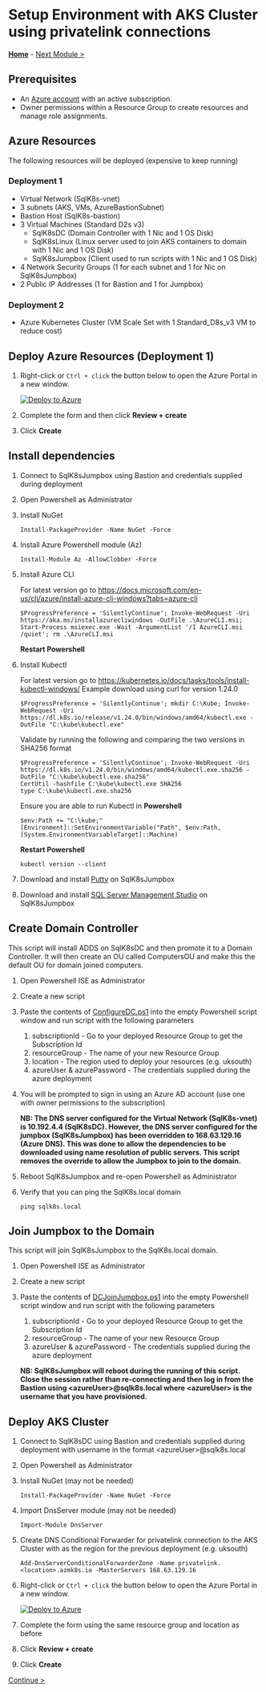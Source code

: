 # Setup Environment with AKS Cluster using privatelink connections

**[Home](../README.md)** - [Next Module >](../modules/kerberos.md)

## Prerequisites

* An [Azure account](https://azure.microsoft.com/free/) with an active subscription.
* Owner permissions within a Resource Group to create resources and manage role assignments.

## Azure Resources

The following resources will be deployed (expensive to keep running)

### Deployment 1

* Virtual Network (SqlK8s-vnet)
* 3 subnets (AKS, VMs, AzureBastionSubnet)
* Bastion Host (SqlK8s-bastion)
* 3 Virtual Machines (Standard D2s v3)
    * SqlK8sDC (Domain Controller with 1 Nic and 1 OS Disk)
    * SqlK8sLinux (Linux server used to join AKS containers to domain with 1 Nic and 1 OS Disk)
    * SqlK8sJumpbox (Client used to run scripts with 1 Nic and 1 OS Disk)
* 4 Network Security Groups (1 for each subnet and 1 for Nic on SqlK8sJumpbox)
* 2 Public IP Addresses (1 for Bastion and 1 for Jumpbox)

### Deployment 2

* Azure Kubernetes Cluster (VM Scale Set with 1 Standard_D8s_v3 VM to reduce cost)

## Deploy Azure Resources (Deployment 1)

1. Right-click or `Ctrl + click` the button below to open the Azure Portal in a new window.

    [![Deploy to Azure](https://aka.ms/deploytoazurebutton)](https://portal.azure.com/#create/Microsoft.Template/uri/https%3A%2F%2Fraw.githubusercontent.com%2FBobbyH49%2FSQLServerk8s%2FVersion1.0%2Ftemplates%2Fsetup.json)

2. Complete the form and then click **Review + create**

3. Click **Create**

## Install dependencies

1. Connect to SqlK8sJumpbox using Bastion and credentials supplied during deployment

2. Open Powershell as Administrator

3. Install NuGet

    ```text
    Install-PackageProvider -Name NuGet -Force
    ```

4. Install Azure Powershell module (Az)

    ```text
    Install-Module Az -AllowClobber -Force
    ```

5.  Install Azure CLI

    For latest version go to https://docs.microsoft.com/en-us/cli/azure/install-azure-cli-windows?tabs=azure-cli

    ```text
    $ProgressPreference = 'SilentlyContinue'; Invoke-WebRequest -Uri https://aka.ms/installazurecliwindows -OutFile .\AzureCLI.msi; Start-Process msiexec.exe -Wait -ArgumentList '/I AzureCLI.msi /quiet'; rm .\AzureCLI.msi
    ```

    **Restart Powershell**

6.  Install Kubectl
    
    For latest version go to https://kubernetes.io/docs/tasks/tools/install-kubectl-windows/
    Example download using curl for version 1.24.0 

    ```text
    $ProgressPreference = 'SilentlyContinue'; mkdir C:\Kube; Invoke-WebRequest -Uri https://dl.k8s.io/release/v1.24.0/bin/windows/amd64/kubectl.exe -OutFile "C:\kube\kubectl.exe"
    ```

    Validate by running the following and comparing the two versions in SHA256 format

    ```text
    $ProgressPreference = 'SilentlyContinue'; Invoke-WebRequest -Uri https://dl.k8s.io/v1.24.0/bin/windows/amd64/kubectl.exe.sha256 -OutFile "C:\kube\kubectl.exe.sha256"
    CertUtil -hashfile C:\kube\kubectl.exe SHA256
    type C:\kube\kubectl.exe.sha256
    ```

    Ensure you are able to run Kubectl in **Powershell**

    ```text
    $env:Path += "C:\kube;"
    [Environment]::SetEnvironmentVariable("Path", $env:Path, [System.EnvironmentVariableTarget]::Machine)
    ```

    **Restart Powershell**

    ```text
    kubectl version --client
    ```

7. Download and install [Putty](https://putty.org/) on SqlK8sJumpbox

8. Download and install [SQL Server Management Studio](https://learn.microsoft.com/en-us/sql/ssms/download-sql-server-management-studio-ssms?view=sql-server-ver16) on SqlK8sJumpbox

## Create Domain Controller

This script will install ADDS on SqlK8sDC and then promote it to a Domain Controller.  It will then create an OU called ComputersOU and make this the default OU for domain joined computers.

1. Open Powershell ISE as Administrator

2. Create a new script

3. Paste the contents of [ConfigureDC.ps1](https://raw.githubusercontent.com/BobbyH49/SQLServerk8s/Version1.0/scripts/ConfigureDC.ps1) into the empty Powershell script window and run script with the following parameters
    1. subscriptionId - Go to your deployed Resource Group to get the Subscription Id
    2. resourceGroup - The name of your new Resource Group
    3. location - The region used to deploy your resources (e.g. uksouth)
    4. azureUser & azurePassword - The credentials supplied during the azure deployment

4. You will be prompted to sign in using an Azure AD account (use one with owner permissions to the subscription)

    **NB: The DNS server configured for the Virtual Network (SqlK8s-vnet) is 10.192.4.4 (SqlK8sDC).  However, the DNS server configured for the jumpbox (SqlK8sJumpbox) has been overridden to 168.63.129.16 (Azure DNS).  This was done to allow the dependencies to be downloaded using name resolution of public servers.  This script removes the override to allow the Jumpbox to join to the domain.**

5. Reboot SqlK8sJumpbox and re-open Powershell as Administrator

6. Verify that you can ping the SqlK8s.local domain

    ```text
    ping sqlk8s.local
    ```

## Join Jumpbox to the Domain

This script will join SqlK8sJumpbox to the SqlK8s.local domain.

1. Open Powershell ISE as Administrator

2. Create a new script

3. Paste the contents of [DCJoinJumpbox.ps1](https://raw.githubusercontent.com/BobbyH49/SQLServerk8s/Version1.0/scripts/DCJoinJumpbox.ps1) into the empty Powershell script window and run script with the following parameters
    1. subscriptionId - Go to your deployed Resource Group to get the Subscription Id
    2. resourceGroup - The name of your new Resource Group
    3. azureUser & azurePassword - The credentials supplied during the azure deployment

    **NB: SqlK8sJumpbox will reboot during the running of this script.  Close the session rather than re-connecting and then log in from the Bastion using \<azureUser\>@sqlk8s.local where \<azureUser\> is the username that you have provisioned.**

## Deploy AKS Cluster

1. Connect to SqlK8sDC using Bastion and credentials supplied during deployment with username in the format \<azureUser\>@sqlk8s.local

2. Open Powershell as Administrator

1. Install NuGet (may not be needed)

    ```text
    Install-PackageProvider -Name NuGet -Force
    ```

2. Import DnsServer module (may not be needed)

    ```text
    Import-Module DnsServer
    ```

3. Create DNS Conditional Forwarder for privatelink connection to the AKS Cluster with <location> as the region for the previous deployment (e.g. uksouth)

    ```text
    Add-DnsServerConditionalForwarderZone -Name privatelink.<location>.azmk8s.io -MasterServers 168.63.129.16
    ```

4. Right-click or `Ctrl + click` the button below to open the Azure Portal in a new window.

    [![Deploy to Azure](https://aka.ms/deploytoazurebutton)](https://portal.azure.com/#create/Microsoft.Template/uri/https%3A%2F%2Fraw.githubusercontent.com%2FBobbyH49%2FSQLServerk8s%2FVersion1.0%2Ftemplates%2Faks.json)

5. Complete the form using the same resource group and location as before

6. Click **Review + create**

7. Click **Create**

[Continue >](../modules/kerberos.md)
